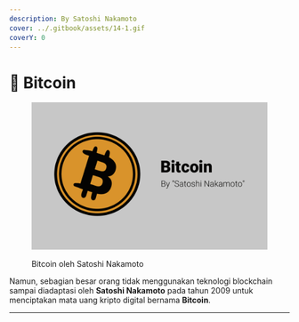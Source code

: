```yaml
---
description: By Satoshi Nakamoto
cover: ../.gitbook/assets/14-1.gif
coverY: 0
---
```


# 🔏 Bitcoin

<figure><img src="../.gitbook/assets/3.gif" alt=""><figcaption><p>Bitcoin oleh Satoshi Nakamoto</p></figcaption></figure>

Namun, sebagian besar orang tidak menggunakan teknologi blockchain sampai diadaptasi oleh **Satoshi Nakamoto** pada tahun 2009 untuk menciptakan mata uang kripto digital bernama **Bitcoin**.

***
